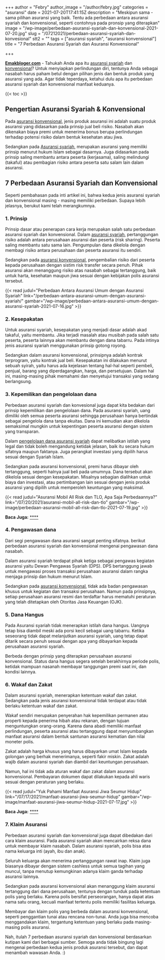 +++
author = "Febry"
author_image = "/author/febry.jpg"
categories = "asuransi"
date = 2021-07-20T17:41:15Z
description = "Meskipun sama - sama pilihan asuransi yang baik. Tentu ada perbedaan antara asuransi syariah dan konvensional, seperti contohnya pada pronsip yang diterapkan"
image = "/wp-image/perbedaan-asuransi-syariah-dan-konvensional-2021-07-20.jpg"
slug = "/07212021/perbedaan-asuransi-syariah-dan-konvesional"
stt2 = ""
tags = ["asuransi syariah", "asuransi konvensional"]
title = "7 Perbedaan Asuransi Syariah dan Asuransi Konvensional"

+++

[**Emakbloger.com**](/) - Tahukah Anda apa itu [asuransi syariah](/tags/asuransi-syariah) dan [konvensional](/tags/asuransi-konvensional)? Untuk menyiapkan perlindungan diri, tentunya Anda sebagai nasabah harus paham betul dengan pilihan jenis dan bentuk produk yang asuransi yang ada. Agar tidak teperdaya, ketahui dulu apa itu perbedaan asuransi syariah dan konvensional manfaat keduanya.

{{< toc >}}

## Pengertian Asuransi Syariah & Konvensional

Pada [asuransi konvensional](/tags/asuransi-konvensional), jenis produk asuransi ini adalah suatu produk asuransi yang didasarkan pada prinsip jual beli risiko. Nasabah akan dikenakan biaya premi untuk menerima bonus berupa perlindungan terhadap potensi risiko dalam bentuk kesehatan atau jiwa.

Sedangkan pada [Asuransi syariah](/tags/asuransi-syariah), merupakan asuransi yang memiliki prinsip menurut hukum Islam sebagai dasarnya. Juga didasarkan pada prinsip saling membantu antara peserta (kerjasama), saling melindungi (takaful) atau pembagian risiko antara peserta satu salam lain dalam asuransi.

## 7 Perbedaan Asuransi Syariah dan Konvensional

Seperti pembahasan pada inti artikel ini, bahwa kedua jenis asuransi syariah dan konvensional masing - masing memiliki perbedaan. Supaya lebih jelasnya, berukut kami telah merangkumnya.

### 1. Prinsip

Prinsip dasar atau penerapan cara kerja merupakan salah satu perbedaan asuransi syariah dan konvensional. Dalam [asuransi syariah](/tags/asuransi-syariah), pertanggungan risiko adalah antara perusahaan asuransi dan peserta (risk sharing). Peserta saling membantu satu sama lain. Pengumpulan dana dikelola dengan membagi risiko antara perusahaan dan peserta asuransi itu sendiri.

Sedangkan pada [asuransi konvensional](/tags/asuransi-konvensional), pengembalian risiko dari peserta kepada perusahaan dengan sistim risk transfer secara penuh. Pihak asuransi akan menanggung risiko atas nasabah sebagai tertanggung, baik untuk harta, kesehatan maupun jiwa sesuai dengan kebijakan polis asuransi tersebut.

{{< read judul="Perbedaan Antara Asuransi Umum dengan Asuransi Syariah" link="/perbedaan-antara-asuransi-umum-dengan-asuransi-syariah/" gambar="/wp-image/perbedaan-antara-asuransi-umum-dengan-asuransi-syariah-2021-07-16.jpg" >}}

### 2. Kesepakatan

Untuk asuransi syariah, kesepakatan yang menjadi dasar adalah akad takaful, yaitu membantu. Jika terjadi masalah atau musibah pada salah satu peserta, peserta lainnya akan membantu dengan dana tabarru. Pada intinya jenis asuransi syariah menggunakan prinsip gotong royong.

Sedangkan dalam asuransi konvensional, prinsipnya adalah kontrak terprogram, yaitu kontrak jual beli. Kesepakatan ini dilakukan menurut sebuah syirah, yaitu harus ada kejelasan tentang hal-hal seperti pembeli, penjual, barang yang diperdagangkan, harga, dan persetujuan. Dalam hal ini, masing-masing pihak memahami dan menyetujui transaksi yang sedang berlangsung.

### 3. Kepemilikan dan pengelolaan dana

Perbedaan asuransi syariah dan konvesional juga dapat kita bedakan dari prinsip kepemilikan dan pengelolaan dana. Pada asuransi syariah, uang dimiliki oleh semua peserta asuransi sehingga perusahaan hanya bertindak sebagai pengelola dana tanpa ekuitas. Dana ini kemudian akan dikelola semaksimal mungkin untuk kepentingan peserta asuransi dengan sistem yang transparan.

Dalam [pengelolaan dana asuransi syariah](/tags/asuransi-syariah) dapat melibatkan istilah yang legal dan tidak boleh mengandung ketidak jelasan, baik itu secara hukum sifatnya maupun faktanya. Juga perangkat investasi yang dipilih harus sesuai dengan Syariah Islam.

Sedangkan pada asuransi konvensional, premi harus dibayar oleh tertanggung, seperti halnya jual beli pada umumnya. Dana tersebut akan dikelola sesuai dengan kesepakatan. Misalnya sebagian dialihkan untuk biaya dan investasi, atau pertimbangan lain sesuai dengan jenis produk asuransi yang dipilih untuk memperoleh keuntungan yang maksimal.

{{< read judul="Asuransi Mobil All Risk dan TLO, Apa Saja Perbedaannya?" link="/07/20/2021/asuransi-mobil-all-risk-dan-tlo" gambar="/wp-image/perbedaan-asuransi-mobil-all-risk-dan-tlo-2021-07-19.jpg" >}}

**Baca Juga:** [\*\*\*\*](https://www.emakbloger.com/)

### 4. Pengawasan dana

Dari segi pengawasan dana asuransi sangat penting sifatnya. berikut perbedaan asuransi syariah dan konvensional mengenai pengawasan dana nasabah.

Dalam asuransi syariah terdapat pihak ketiga sebagai pengawas kegiatan asuransi yaitu Dewan Pengawas Syariah (DPS). DPS bertanggung jawab untuk mengawasi proses transaksi perusahaan asuransi dalam rangka menjaga prinsip dan hukum menurut Islam.

Sedangkan pada [asuransi konvensional](/tags/asuransi-konvensional), tidak ada badan pengawasan khusus untuk kegiatan dan transaksi perusahaan. Namun pada prinsipnya, setiap perusahaan asuransi resmi dan terdaftar harus mematuhi peraturan yang telah ditetapkan oleh Otoritas Jasa Keuangan (OJK).

### 5. Dana Hangus

Pada Asuransi syariah tidak menerapkan istilah dana hangus. Uangnya tetap bisa diambil meski ada porsi kecil sebagai uang tabarru. Ketika seseorang tidak dapat melanjutkan asuransi syariah, uang tetap dapat ditarik secara penuh sesuai dengan apa yang dibayarkan kepada perusahaan asuransi syariah.

Berbeda dengan prinsip yang diterapkan perusahaan asuransi konvensional. Status dana hangus segera setelah berakhirnya periode polis, ketidak mampuan nasanah membayar tanggungan premi saat ini, dan kondisi lainnya.

### 6. Wakaf dan Zakat

Dalam asuransi syariah, menerapkan ketentuan wakaf dan zakat. Sedangkan pada jenis asuransi konvensional tidak terdapat atau tidak berlaku ketentuan wakaf dan zakat.

Wakaf sendiri merupakan penyerahan hak kepemilikan permanen atau properti kepada penerima hibah atau rekanan, dengan tujuan menguntungkan orang-orang. Karena dana abadi memiliki manfaat perlindungan, peserta asuransi atau tertanggung dapat menyumbangkan manfaat asuransi dalam bentuk santunan asuransi kematian dan nilai moneter polis.

Zakat adalah harga khusus yang harus dibayarkan umat Islam kepada golongan yang berhak menerimanya, seperti fakir miskin. Zakat adalah wajib dalam asuransi syariah dan diambil dari keuntungan perusahaan.

Namun, hal ini tidak ada aturan wakaf dan zakat dalam asuransi konvensional. Pembayaran dokumen dapat dilakukan kepada ahli waris sesuai dengan peraturan yang berlaku.

{{< read judul="Yuk Pahami Manfaat Asuransi Jiwa Seumur Hidup" link="/07/17/2021/manfaat-asuransi-jiwa-seumur-hidup" gambar="/wp-image/manfaat-asuransi-jiwa-seumur-hidup-2021-07-17.jpg" >}}

**Baca Juga:** [\*\*\*\*](https://www.emakbloger.com/)

### 7. Klaim Asuransi

Perbedaan asuransi syariah dan konvensional juga dapat dibedakan dari cara klaim asuransi. Pada asuransi syariah akan mencairkan reksa dana untuk membayar klaim nasabah. Dalam asuransi syariah, polis bisa atas nama keluarga inti (ayah, ibu dan anak).

Seluruh keluarga akan menerima pertanggungan rawat inap. Klaim juga biasanya dibayar dengan sistem cashless untuk semua tagihan yang muncul, tanpa menutup kemungkinan adanya klaim ganda terhadap asuransi lainnya.

Sedangkan pada asuransi konvensional akan menanggung klaim asuransi tertanggung dari dana perusahaan, tentunya dengan tunduk pada ketentuan polis yang berlaku. Karena polis bersifat perseorangan, hanya dapat atas nama satu orang, kecuali manfaat tertentu polis memiliki fasilitas keluarga.

Membayar dan klaim polis yang berbeda dalam asuransi konvensional, seperti penggantian tunai atau rencana non-tunai. Anda juga bisa mencoba menggandakan klaim, tergantung ketentuan yang berlaku pada masing-masing polis asuransi.

Nah, itulah 7 perbedaan asuransi syariah dan konvensional berdasarkan kutipan kami dari berbagai sumber. Semoga anda tidak bingung lagi mengenai perbedaan kedua jenis produk asuransi tersebut, dan dapat menambah wawasan Anda. :)
